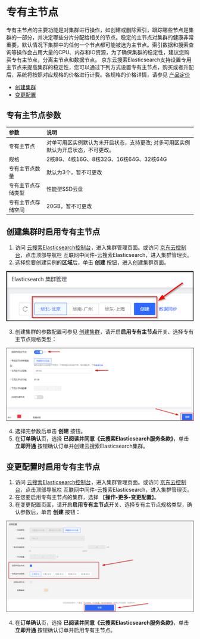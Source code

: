 # 专有主节点

专有主节点的主要功能是对集群进行操作，如创建或删除索引，跟踪哪些节点是集群的一部分，并决定哪些分片分配给相关的节点。稳定的主节点对集群的健康非常重要，默认情况下集群中的任何一个节点都可能被选为主节点。索引数据和搜索查询等操作会占用大量的CPU、内存和IO资源，为了确保集群的稳定性，建议您购买专有主节点，分离主节点和数据节点。
京东云搜索Elasticsearch支持设置专用主节点来提高集群的稳定性，您可以通过下列方式设置专有主节点，购买或者升配后，系统将按照对应规格的价格进行计费。各规格的价格详情，请参见 [产品定价](../../../Pricing/Price-Overview.md)
- [创建集群](#创建集群时启用专有主节点) 
- [变更配置](#变更配置时启用专有主节点) 

## 专有主节点参数
| 参数 | 说明 |
| :-- | :-- |
| 专有主节点 | 对单可用区实例默认为未开启状态，支持更改; 对多可用区实例默认为开启状态，不可更改。
| 规格 | 2核8G、4核16G、8核32G、16核64G、32核64G |
| 专有主节点数量 | 默认为3个，暂不可更改 |
| 专有主节点存储类型 | 性能型SSD云盘 |
| 专有主节点存储空间 | 20GB，暂不可更改 |

## 创建集群时启用专有主节点

1. 访问 [云搜索Elasticsearch控制台](https://es-console.jdcloud.com/clusters)，进入集群管理页面。或访问 [京东云控制台](https://console.jdcloud.com/)，点击顶部导航栏 互联网中间件-云搜索Elasticsearch，进入集群管理页。
2. 选择您要创建实例的**区域**后，单击 **创建** 按钮，进入创建集群页面。

![](../../../../../../image/Elasticsearch/Nodes/Master_node_create.png)

3. 创建集群的参数配置可参见 [创建集群](../../../Getting-Started/Create-ES.md)，请开启**启用专有主节点**开关、选择专有主节点规格类型：

![](../../../../../../image/Elasticsearch/Nodes/Master_node_create_1.png)

4. 选择完参数后单击 **创建** 按钮。
5. 在**订单确认**页，选择 **已阅读并同意《云搜索Elasticsearch服务条款》**，单击 **立即开通** 按钮确认订单并创建云搜索Elasticsearch集群。

## 变更配置时启用专有主节点

1. 访问 [云搜索Elasticsearch控制台](https://es-console.jdcloud.com/clusters)，进入集群管理页面。或访问 [京东云控制台](https://console.jdcloud.com/)，点击顶部导航栏 互联网中间件-云搜索Elasticsearch，进入集群管理页。
3. 在您要启用专有主节点的集群，选择 【**操作-更多-变更配置**】。
4. 在变更配置页面，请开启**启用专有主节点**开关、选择专有主节点规格类型，确认参数后，单击 **创建** 按钮：

![](../../../../../../image/Elasticsearch/Nodes/Master_node_create_2.png)

4. 在**订单确认**页，选择 **已阅读并同意《云搜索Elasticsearch服务条款》**，单击 **立即开通** 按钮确认订单并启用专有主节点。


